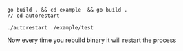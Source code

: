 ```
go build . && cd example  && go build .
// cd autorestart

./autorestart ./example/test
```

Now every time you rebuild binary it will restart the process
